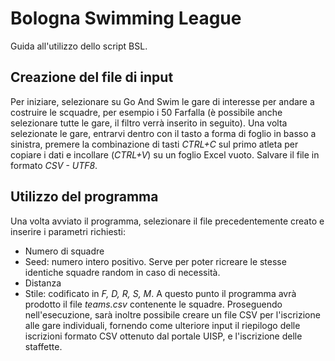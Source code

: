 # Bologna Swimming League

Guida all'utilizzo dello script BSL.

## Creazione del file di input
Per iniziare, selezionare su Go And Swim le gare di interesse per andare a costruire le scquadre, per esempio i 50 Farfalla (è possibile anche selezionare tutte le gare, il filtro verrà inserito in seguito).
Una volta selezionate le gare, entrarvi dentro con il tasto a forma di foglio in basso a sinistra, premere la combinazione di tasti *CTRL+C* sul primo atleta per copiare i dati e incollare (*CTRL+V*) su un foglio Excel vuoto.
Salvare il file in formato *CSV - UTF8*.

## Utilizzo del programma
Una volta avviato il programma, selezionare il file precedentemente creato e inserire i parametri richiesti:
- Numero di squadre
- Seed: numero intero positivo. Serve per poter ricreare le stesse identiche squadre random in caso di necessità.
- Distanza
- Stile: codificato in *F, D, R, S, M*.
A questo punto il programma avrà prodotto il file *teams.csv* contenente le squadre.
Proseguendo nell'esecuzione, sarà inoltre possibile creare un file CSV per l'iscrizione alle gare individuali, fornendo come ulteriore input il riepilogo delle iscrizioni formato CSV ottenuto dal portale UISP, e l'iscrizione delle staffette.